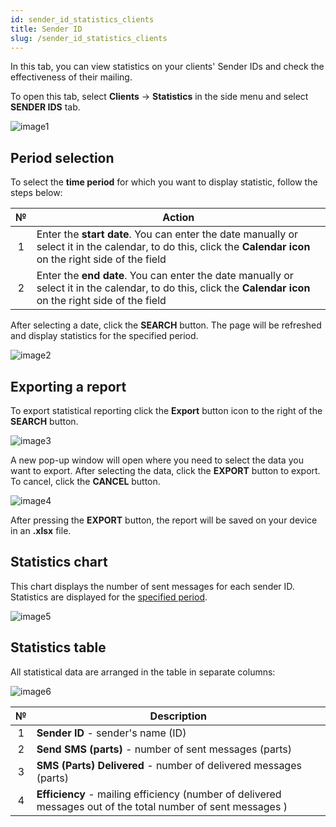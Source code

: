 ```yaml
---
id: sender_id_statistics_clients
title: Sender ID
slug: /sender_id_statistics_clients
---
```


In this tab, you can view statistics on your clients' Sender IDs and check the effectiveness of their mailing.

To open this tab, select **Clients** → **Statistics** in the side menu and select **SENDER IDS** tab.

![image1](/img/en/clients_statistics_sender_ids/image1.png)

## Period selection

To select the **time period** for which you want to display statistic, follow the steps below:

|  №  | Action |
| :-: | ------ |
| 1 | Enter the **start date**. You can enter the date manually or select it in the calendar, to do this, click the **Calendar icon** on the right side of the field |
| 2 | Enter the **end date**. You can enter the date manually or select it in the calendar, to do this, click the **Calendar icon** on the right side of the field |

After selecting a date, click the **SEARCH** button. The page will be refreshed and display statistics for the specified period.

![image2](/img/en/clients_statistics_sender_ids/image2.png)

## Exporting a report

To export statistical reporting click the **Export** button icon to the right of the **SEARCH** button.

![image3](/img/en/clients_statistics_sender_ids/image3.png)

A new pop-up window will open where you need to select the data you want to export. After selecting the data, click the **EXPORT** button to export. To cancel, click the **CANCEL** button.

![image4](/img/en/clients_statistics_sender_ids/image4.png)

After pressing the **EXPORT** button, the report will be saved on your device in an **.xlsx** file.

## Statistics chart

This chart displays the number of sent messages for each sender ID. Statistics are displayed for the [specified period](#period-selection).

![image5](/img/en/clients_statistics_sender_ids/image5.png)

## Statistics table

All statistical data are arranged in the table in separate columns:

![image6](/img/en/clients_statistics_sender_ids/image6.png)

|  №  | Description |
| :-: | ----------- |
| 1 | **Sender ID** - sender's name (ID) |
| 2 | **Send SMS (parts)** - number of sent messages (parts) |
| 3 | **SMS (Parts) Delivered** - number of delivered messages (parts) |
| 4 | **Efficiency** - mailing efficiency (number of delivered messages out of the total number of sent messages ) |
